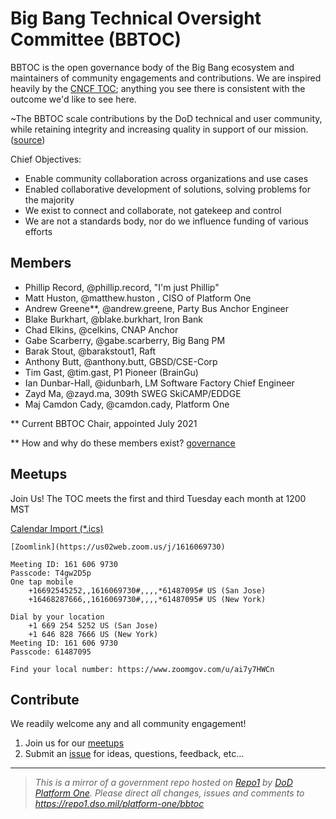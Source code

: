# Big Bang Technical Oversight Committee (BBTOC)

BBTOC is the open governance body of the Big Bang ecosystem and maintainers of community engagements and contributions. We are inspired heavily by the [CNCF TOC](https://github.com/cncf/toc); anything you see there is consistent with the outcome we'd like to see here.

\~The BBTOC scale contributions by the DoD technical and user community, while retaining integrity and increasing quality in support of our mission. ([source](https://github.com/cncf/toc/blob/master/sigs/README.md))

Chief Objectives:

- Enable community collaboration across organizations and use cases
- Enabled collaborative development of solutions, solving problems for the majority
- We exist to connect and collaborate, not gatekeep and control
- We are not a standards body, nor do we influence funding of various efforts

## Members

- Phillip Record, @phillip.record, "I'm just Phillip"
- Matt Huston, @matthew.huston , CISO of Platform One
- Andrew Greene**, @andrew.greene, Party Bus Anchor Engineer
- Blake Burkhart, @blake.burkhart, Iron Bank
- Chad Elkins, @celkins, CNAP Anchor
- Gabe Scarberry, @gabe.scarberry,  Big Bang PM
- Barak Stout, @barakstout1, Raft
- Anthony Butt, @anthony.butt, GBSD/CSE-Corp
- Tim Gast, @tim.gast, P1 Pioneer (BrainGu)
- Ian Dunbar-Hall, @idunbarh, LM Software Factory Chief Engineer
- Zayd Ma, @zayd.ma, 309th SWEG SkiCAMP/EDDGE
- Maj Camdon Cady, @camdon.cady, Platform One

** Current BBTOC Chair, appointed July 2021

** How and why do these members exist? [governance](policy/governance.md)

## Meetups

Join Us! The TOC meets the first and third Tuesday each month at 1200 MST  

[Calendar Import (*.ics)](meetings/BBTOC.ics)

    [Zoomlink](https://us02web.zoom.us/j/1616069730)  

    Meeting ID: 161 606 9730  
    Passcode: T4gw2D5p  
    One tap mobile  
        +16692545252,,1616069730#,,,,*61487095# US (San Jose)  
        +16468287666,,1616069730#,,,,*61487095# US (New York)  

    Dial by your location
        +1 669 254 5252 US (San Jose)
        +1 646 828 7666 US (New York)
    Meeting ID: 161 606 9730
    Passcode: 61487095

    Find your local number: https://www.zoomgov.com/u/ai7y7HWCn  

## Contribute

We readily welcome any and all community engagement!

1. Join us for our [meetups](#meetups)
2. Submit an [issue](https://repo1.dso.mil/platform-one/bbtoc/-/issues/new) for ideas, questions, feedback, etc...

---

> _This is a mirror of a government repo hosted on [Repo1](https://repo1.dso.mil/) by [DoD Platform One](http://p1.dso.mil/).  Please direct all changes, issues and comments to <https://repo1.dso.mil/platform-one/bbtoc>_
